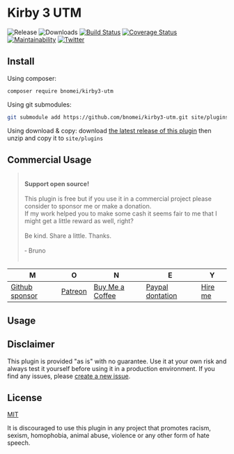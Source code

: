 # Kirby 3 UTM

![Release](https://flat.badgen.net/packagist/v/bnomei/kirby3-utm?color=ae81ff)
![Downloads](https://flat.badgen.net/packagist/dt/bnomei/kirby3-utm?color=272822)
[![Build Status](https://flat.badgen.net/travis/bnomei/kirby3-utm)](https://travis-ci.com/bnomei/kirby3-utm)
[![Coverage Status](https://flat.badgen.net/coveralls/c/github/bnomei/kirby3-utm)](https://coveralls.io/github/bnomei/kirby3-utm)
[![Maintainability](https://flat.badgen.net/codeclimate/maintainability/bnomei/kirby3-utm)](https://codeclimate.com/github/bnomei/kirby3-utm)
[![Twitter](https://flat.badgen.net/badge/twitter/bnomei?color=66d9ef)](https://twitter.com/bnomei)

## Install

Using composer:

```bash
composer require bnomei/kirby3-utm
```

Using git submodules:

```bash
git submodule add https://github.com/bnomei/kirby3-utm.git site/plugins/kirby3-utm
```

Using download & copy: download [the latest release of this plugin](https://github.com/bnomei/kirby3-utm/releases) then unzip and copy it to `site/plugins`

## Commercial Usage

> <br>
> <b>Support open source!</b><br><br>
> This plugin is free but if you use it in a commercial project please consider to sponsor me or make a donation.<br>
> If my work helped you to make some cash it seems fair to me that I might get a little reward as well, right?<br><br>
> Be kind. Share a little. Thanks.<br><br>
> &dash; Bruno<br>
> &nbsp;

| M | O | N | E | Y |
|---|----|---|---|---|
| [Github sponsor](https://github.com/sponsors/bnomei) | [Patreon](https://patreon.com/bnomei) | [Buy Me a Coffee](https://buymeacoff.ee/bnomei) | [Paypal dontation](https://www.paypal.me/bnomei/15) | [Hire me](mailto:b@bnomei.com?subject=Kirby) |

## Usage


## Disclaimer

This plugin is provided "as is" with no guarantee. Use it at your own risk and always test it yourself before using it in a production environment. If you find any issues, please [create a new issue](https://github.com/bnomei/kirby3-utm/issues/new).

## License

[MIT](https://opensource.org/licenses/MIT)

It is discouraged to use this plugin in any project that promotes racism, sexism, homophobia, animal abuse, violence or any other form of hate speech.

